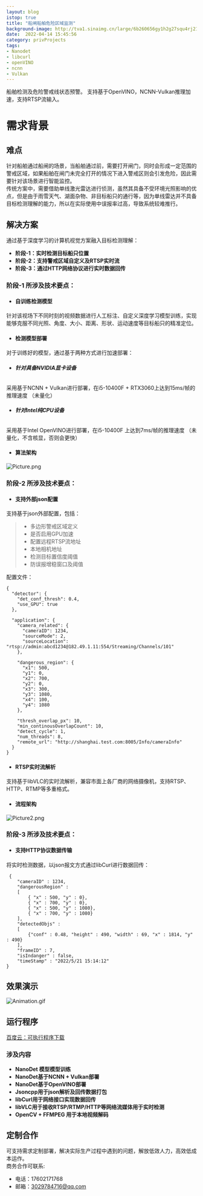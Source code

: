 ```yaml
---
layout: blog
istop: true
title: "船闸船舶危险区域监测"
background-image: http://tva1.sinaimg.cn/large/6b260656gy1h2g27squ4rj217r0k7kfe.jpg
date:  2022-04-14 15:45:56
category: privProjects
tags:
- Nanodet
- libcurl
- openVINO
- ncnn
- Vulkan
---
```


船舶检测及危险警戒线状态预警。
支持基于OpenVINO，NCNN-Vulkan推理加速，支持RTSP流输入。

# 需求背景
## 难点
针对船舶通过船闸的场景，当船舶通过前，需要打开闸门，同时会形成一定范围的警戒区域，如果船舶在闸门未完全打开的情况下进入警戒区则会引发危险，因此需要针对该场景进行智能监控。  
传统方案中，需要借助单线激光雷达进行侦测，虽然其具备不受环境光照影响的优点，但是由于雨雪天气、湖面杂物、非目标船只的通行等，因为单线雷达并不具备目标检测理解的能力，所以在实际使用中误报率过高，导致系统较难推行。  

## 解决方案
通过基于深度学习的计算机视觉方案融入目标检测理解：  
- **阶段-1：实时检测目标船只位置**
- **阶段-2：支持警戒区域自定义及RTSP实时流**
- **阶段-3：通过HTTP网络协议进行实时数据回传**

### **阶段-1** 所涉及技术要点：
- #### **自训练检测模型**
针对该视场下不同时刻的视频数据进行人工标注、自定义深度学习模型训练，实现能够克服不同光照、角度、大小、距离、形状、运动速度等目标船只的精准定位。
- #### **检测模型部署**
对于训练好的模型，通过基于两种方式进行加速部署：
- ###### **针对具备NVIDIA显卡设备**
采用基于NCNN + Vulkan进行部署，在i5-10400F + RTX3060上达到15ms/帧的推理速度 （未量化）
- ###### **针对Intel纯CPU设备**
采用基于Intel OpenVINO进行部署，在i5-10400F 上达到7ms/帧的推理速度 （未量化，不含核显，否则会更快）
- #### **算法架构**
![Picture.png](http://tva1.sinaimg.cn/large/6b260656gy1h2g22cub87j20ti0c8n0x.jpg)

### **阶段-2** 所涉及技术要点：
- #### **支持外部json配置**  

支持基于json外部配置，包括：

>  - 多边形警戒区域定义
>  - 是否启用GPU加速
>  - 配置远程RTSP流地址
>  - 本地相机地址
>  - 检测目标置信度阈值
>  - 防误报增稳窗口及阈值

配置文件：
```
{
  "detector": {
    "det_conf_thresh": 0.4,
    "use_GPU": true
  },

  "application": {
    "camera_related": {
      "cameraID": 1234,
      "sourceMode": 2,
      "sourceLocation": "rtsp://admin:abcd1234@182.49.1.11:554/Streaming/Channels/101"
    },
	
    "dangerous_region": {
      "x1": 500,
      "y1": 0,
      "x2": 700,
      "y2": 0,
      "x3": 300,
      "y3": 1080,
      "x4": 100,
      "y4": 1080
    },
    
    "thresh_overlap_px": 10,
    "min_continousOverlapCount": 10,
    "detect_cycle": 1,
    "num_threads": 8,
    "remote_url": "http://shanghai.test.com:8005/Info/cameraInfo"
  }
}
```

- #### **RTSP实时流解析**
支持基于libVLC的实时流解析，兼容市面上各厂商的网络摄像机，支持RTSP、HTTP、RTMP等多重格式。

- #### **流程架构**
![Picture2.png](http://tva1.sinaimg.cn/large/6b260656gy1h2g23hubjvj20v40ae77u.jpg)



### **阶段-3** 所涉及技术要点：
- #### **支持HTTP协议数据传输** 
将实时检测数据，以json报文方式通过libCurl进行数据回传：
```
 {                                                              
    "cameraID" : 1234,                                      
    "dangerousRegion" :                                     
    [                                                       
        { "x" : 500, "y" : 0},                                              
        { "x" : 700, "y" : 0},                                    
        { "x" : 500, "y" : 1080}, 
        { "x" : 700, "y" : 1080}
    ],                                                      
    "detectedObjs" :                                        
    [                                                       
        {"conf" : 0.48, "height" : 490, "width" : 69, "x" : 1814, "y" : 490}                                               
    ],                                                      
    "frameID" : 7,                                          
    "isIndanger" : false,                                   
    "timeStamp" : "2022/5/21 15:14:12"                      
}                                                               
```


## 效果演示
![Animation.gif](http://tva1.sinaimg.cn/large/6b260656gy1h2g0ik1zjzg20qq0fvx6p.gif)

## 运行程序
[百度云：可执行程序下载](链接：https://pan.baidu.com/s/1d9bHeCwWUQYBrxA0W9vosg?pwd=h8c0)
### 涉及内容
- **NanoDet 模型模型训练**
- **NanoDet基于NCNN + Vulkan部署**
- **NanoDet基于OpenVINO部署**
- **Jsoncpp用于json解析及回传数据打包**
- **libCurl用于网络接口实现数据回传**
- **libVLC用于接收RTSP/RTMP/HTTP等网络流媒体用于实时检测**
- **OpenCV + FFMPEG 用于本地视频解码**


## 定制合作
可支持需求定制部署，解决实际生产过程中遇到的问题，解放低效人力，高效低成本运作。  
商务合作可联系:
- 电话：17602171768
- 邮箱：3029784716@qq.com